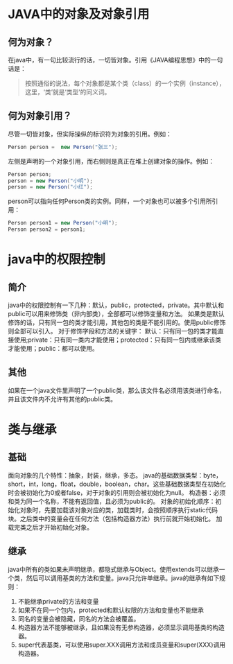 # JAVA中的对象及对象引用
## 何为对象？
在java中，有一句比较流行的话，一切皆对象。引用《JAVA编程思想》中的一句话是：
> 按照通俗的说法，每个对象都是某个类（class）的一个实例（instance），这里，‘类’就是‘类型’的同义词。
## 何为对象引用？
尽管一切皆对象，但实际操纵的标识符为对象的引用。例如：
```java
Person person =  new Person("张三");
```
左侧是声明的一个对象引用，而右侧则是真正在堆上创建对象的操作。例如：
```java
Person person;
person = new Person("小明");
person = new Person("小红");
```
person可以指向任何Person类的实例。同样，一个对象也可以被多个引用所引用：
```java
Person person1 = new Person("小明");
Person person2 = person1;
```
# java中的权限控制
## 简介
java中的权限控制有一下几种：默认，public，protected，private。其中默认和public可以用来修饰类（非内部类），全部都可以修饰变量和方法。
如果类是默认修饰的话，只有同一包的类才能引用，其他包的类是不能引用的。使用public修饰则全部可以引入。
对于修饰字段和方法的关键字：
默认：只有同一包的类才能直接使用;private：只有同一类内才能使用；protected：只有同一包内或继承该类才能使用；public：都可以使用。
## 其他
如果在一个java文件里声明了一个public类，那么该文件名必须用该类进行命名，并且该文件内不允许有其他的public类。
# 类与继承
## 基础
面向对象的几个特性：抽象，封装，继承，多态。
java的基础数据类型：byte，short，int，long，float，double，boolean，char。这些基础数据类型在初始化时会被初始化为0或者false，对于对象的引用则会被初始化为null。
构造器：必须和类为同一个名称，不能有返回值，且必须为public的。
对象的初始化顺序：初始化对象时，先要加载该对象对应的类，加载类时，会按照顺序执行static代码块。之后类中的变量会在任何方法（包括构造器方法）执行前就开始初始化。
加载完类之后才开始初始化对象。
## 继承
java中所有的类如果未声明继承，都隐式继承与Object。使用extends可以继承一个类，然后可以调用基类的方法和变量。java只允许单继承。java的继承有如下规则：
1. 不能继承private的方法和变量
2. 如果不在同一个包内，protected和默认权限的方法和变量也不能继承
3. 同名的变量会被隐藏，同名的方法会被覆盖。
4. 构造器方法不能够被继承，且如果没有无参构造器，必须显示调用基类的构造器。
5. super代表基类，可以使用super.XXX调用方法和成员变量和super(XXX)调用构造器。